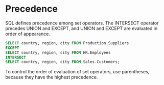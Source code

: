 # Precedence

SQL defines precedence among set operators. The INTERSECT operator precedes UNION and EXCEPT, and UNION and EXCEPT are evaluated in order of appearance.

```sql
SELECT country, region, city FROM Production.Suppliers
EXCEPT
SELECT country, region, city FROM HR.Employees
INTERSECT
SELECT country, region, city FROM Sales.Customers;
```

To control the order of evaluation of set operators, use parentheses, because they have the highest precedence.